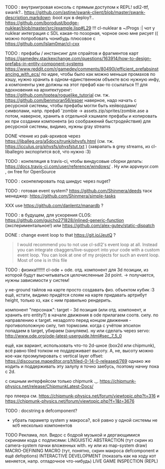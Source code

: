 TODO : внутриигровая консоль с прямым доступом к REPL! sdl2-ttf, swank?.. https://github.com/astine/swank-client/blob/master/swank-description.markdown
:boot хук в deploy?..
https://github.com/borodust/bodge-nuklear/blob/master/src/example.lisp#L29 !!!
cl-nuklear в ~/Progs :|
чот у nuklear интеграция с SDL какая-то позорная, чорное окно мне рисует ((
можно попробовать чонибудь плюсовое с https://github.com/Islam0mar/cl-cxx

TODO : префабы / инстансинг для спрайтов и фрагментов карт
https://gamedev.stackexchange.com/questions/163914/how-to-design-prefabs-in-entity-component-systems
https://www.reddit.com/r/gamedev/comments/80490i/efficient_prefabsinstancing_with_ecs/
по идее, чтобы было как можно меньше промахов по кэшу, нужно хранить в одном-единственном объекте всю нужную инфу, а компоненты уже должны на этот префаб как-то ссылаться
!!! для вдохновения на архитектуренг: https://github.com/toptea/roguelike_tutorial
см. тж. https://github.com/benmoran56/esper
наверное, надо начать с ресурсной системы, чтобы префабы могли быть кейвордами/символами, напр. префаб 'zombie -> assets.zip/sprites/zombie.ase
а потом, наверное, хранить в отдельной хэшмапе префабы и копировать их при создании компонента (из соображений быстродействия)
для ресурсной системы, видимо, нужны gray streams


DONE чтение из pak-архивов через https://liballeg.org/a5docs/trunk/physfs.html (см. тж. https://icculus.org/physfs/physfstut.txt )
(заврапать в grey streams, из cl-liballegro экспортится всё, что нужно :3)

TODO : конпеляция в travis-ci, чтобы виндусовые сборки делать: https://docs.travis-ci.com/user/reference/windows/ . Ну или appveyor.com , он free for OpenSource

TODO : сконпелировать под шиндус через nuget?

TODO : готовая event system?
https://github.com/Shinmera/deeds
таск менеджер: https://github.com/Shinmera/simple-tasks


XXX use https://github.com/danlentz/manardb ?

TODO : в будущем, для ускорения CLOS: https://github.com/guicho271828/inlined-generic-function (экспериментальное!) или https://github.com/alex-gutev/static-dispatch


DONE : change event loop to that https://git.io/JeutQ ?
> I would recommend you to not use cl-sdl2's event loop at all. Instead you can integrate cbaggers/live-support into your code with a custom event loop. You can look at one of my projects for such an event loop. Most of one is in this file

TODO : физика!!!!!!!
cl-ode + ode. отд. компонент для 3d позиции, из которой будут высчитываться целочисленные 2d point.
-> получается, нужны зависимости у систем!

у не-ground тайлов на карте просто создавать физ. объектом кубик :3
ещё, кстати, видимо придётся слоям на карте придавать артрибут height, только хз, как с ним правильно рендерить.

компонент "персонаж": target - 3d позиция (или отд. компонент, и хранить его entity?)
в начале движения в ode прилагаем соотв. силу. по направлению к target. незадолго перед концом движения - противоположную силу, тип тормозим. когда с учётом эпсилон попадаем в target, убираем (зануляем).
ну или сделать через servo: http://www.ode.org/ode-latest-userguide.html#sec_7_5_0

ещё, как вариант, использовать что-то 2d-шное (box2d или chipmunk), всё равно tiled толком не поддерживает высоту.
А, не, высоту можно кое-как проэмулировать с vertical layer offset: https://discourse.mapeditor.org/t/tiled-0-14-0-released/769
однако же кодить и поддерживать эту залупу я точно заебусь, поэтому начну пока с 2d.

с сишным интерфейсом только chipmunk ._.
https://chipmunk-physics.net/release/ChipmunkLatest-Docs/

про плеера см. https://chipmunk-physics.net/forum/viewtopic.php?t=316
и https://chipmunk-physics.net/forum/viewtopic.php?f=1&t=3676


TODO : docstring в defcomponent?
+ убрать параметр system у макроса?, всё равно у одной системы не м/б несколько компонентов


TODO Реклама, лол. Видос с бодрой музыкой и дергающимися скринами кода с подписями:
LINGUISTIC ABSTRACTION (тут скрин из camera-system пачки вложенных with. ну или из map-system draw)
MACRO-DEFINING MACRO (тут, понятно, скрин макроса defcomponent и ещё defoptions)
INTERACTIVE DEVELOPMENT (показать как на ходу кот меняется, напр. отладочное что-нибудь)
LIVE GAME INSPECTION (REPL)
